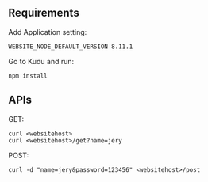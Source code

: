 ## Requirements

Add Application setting:

    WEBSITE_NODE_DEFAULT_VERSION 8.11.1

Go to Kudu and run:

    npm install


## APIs

GET:

    curl <websitehost>
    curl <websitehost>/get?name=jery

POST:

    curl -d "name=jery&password=123456" <websitehost>/post

